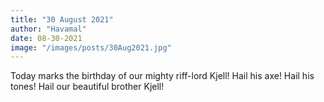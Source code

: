 ```yaml
---
title: "30 August 2021"
author: "Havamal"
date: 08-30-2021
image: "/images/posts/30Aug2021.jpg"
---
```


Today marks the birthday of our mighty riff-lord Kjell!
Hail his axe! Hail his tones! Hail our beautiful brother Kjell!